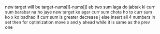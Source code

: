 new target will be target-nums[i]-nums[j] ab two sum laga do jabtak ki curr sum barabar na ho jaye new target ke
agar curr sum chota ho to curr sum ko x ko badhao
if curr sum is greater decrease j
else insert all 4 numbers in set then for optimization move x and y ahead while it is same as the prev one
